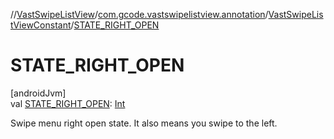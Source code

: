 //[VastSwipeListView](../../../index.md)/[com.gcode.vastswipelistview.annotation](../index.md)/[VastSwipeListViewConstant](index.md)/[STATE_RIGHT_OPEN](-s-t-a-t-e_-r-i-g-h-t_-o-p-e-n.md)

# STATE_RIGHT_OPEN

[androidJvm]\
val [STATE_RIGHT_OPEN](-s-t-a-t-e_-r-i-g-h-t_-o-p-e-n.md): [Int](https://kotlinlang.org/api/latest/jvm/stdlib/kotlin/-int/index.html)

Swipe menu right open state. It also means you swipe to the left.
